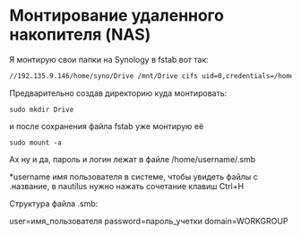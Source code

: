 # Монтирование удаленного накопителя (NAS)

Я монтирую свои папки на Synology в fstab вот так:

```bash
//192.135.9.146/home/syno/Drive /mnt/Drive cifs uid=0,credentials=/home/username/.smb,iocharset=utf8,vers=3.0,noperm 0 0
```

Предварительно создав директорию куда монтировать:

`sudo mkdir Drive`

и после сохранения файла fstab уже монтирую её

`sudo mount -a`

Ах ну и да, пароль и логин лежат в файле /home/username/.smb

\*username имя пользователя в системе, чтобы увидеть файлы с .название, в nautilus нужно нажать сочетание клавиш Ctrl+H

Структура файла .smb:

user=имя\_пользователя password=пароль\_учетки domain=WORKGROUP
